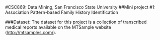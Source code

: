 #CSC869: Data Mining, San Francisco State University
##Mini project #1: Association Pattern-based Family History Identification

###Dataset: 
The dataset for this project is a collection of transcribed medical reports available on
the MTSample website (http://mtsamples.com/). 
